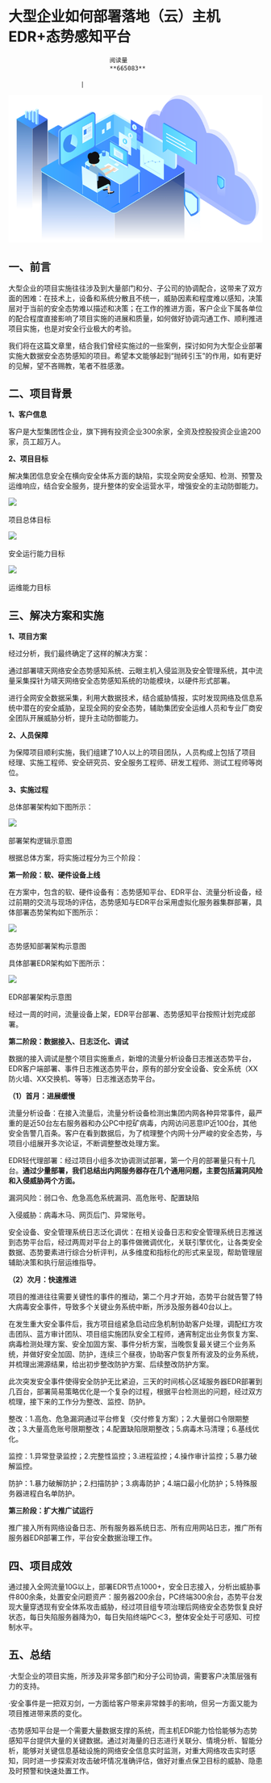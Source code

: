 
# 大型企业如何部署落地（云）主机EDR+态势感知平台


                                阅读量   
                                **665083**
                            
                        |
                        
                                                                                    



[![](./img/200982/t014d411b1726360edc.png)](./img/200982/t014d411b1726360edc.png)



## 一、前言

大型企业的项目实施往往涉及到大量部门和分、子公司的协调配合，这带来了双方面的困难：在技术上，设备和系统分散且不统一，威胁因素和程度难以感知，决策层对于当前的安全态势难以描述和决策；在工作的推进方面，客户企业下属各单位的配合程度直接影响了项目实施的进展和质量，如何做好协调沟通工作、顺利推进项目实施，也是对安全行业极大的考验。

我们将在这篇文章里，结合我们曾经实施过的一些案例，探讨如何为大型企业部署实施大数据安全态势感知的项目。希望本文能够起到“抛砖引玉”的作用，如有更好的见解，望不吝赐教，笔者不胜感激。



## 二、项目背景

**1、客户信息**

客户是大型集团性企业，旗下拥有投资企业300余家，全资及控股投资企业逾200家，员工超万人。

**2、项目目标**

解决集团信息安全在横向安全体系方面的缺陷，实现全网安全感知、检测、预警及运维响应，结合安全服务，提升整体的安全运营水平，增强安全的主动防御能力。

[![](./img/200982/AAffA0nNPuCLAAAAAElFTkSuQmCC)](https://p5.ssl.qhimg.com/t01cd0f15b5aa1ed3c3.jpg)

项目总体目标

[![](./img/200982/AAffA0nNPuCLAAAAAElFTkSuQmCC)](https://p5.ssl.qhimg.com/t01568730c1ee13a469.jpg)

安全运行能力目标

[![](./img/200982/AAffA0nNPuCLAAAAAElFTkSuQmCC)](https://p3.ssl.qhimg.com/t011a8434fcd980b9b5.jpg)

运维能力目标



## 三、解决方案和实施

**1、项目方案**

经过分析，我们最终确定了这样的解决方案：

通过部署啸天网络安全态势感知系统、云眼主机入侵监测及安全管理系统，其中流量采集探针为啸天网络安全态势感知系统的功能模块，以硬件形式部署。

进行全网安全数据采集，利用大数据技术，结合威胁情报，实时发现网络及信息系统中潜在的安全威胁，呈现全网的安全态势，辅助集团安全运维人员和专业厂商安全团队开展威胁分析，提升主动防御能力。

**2、人员保障**

为保障项目顺利实施，我们组建了10人以上的项目团队，人员构成上包括了项目经理、实施工程师、安全研究员、安全服务工程师、研发工程师、测试工程师等岗位。

**3、实施过程**

总体部署架构如下图所示：

[![](./img/200982/AAffA0nNPuCLAAAAAElFTkSuQmCC)](https://p0.ssl.qhimg.com/t014d2a155732f4ab27.jpg)

部署架构逻辑示意图

根据总体方案，将实施过程分为三个阶段：

**第一阶段：软、硬件设备上线**

在方案中，包含的软、硬件设备有：态势感知平台、EDR平台、流量分析设备，经过前期的交流与现场的评估，态势感知与EDR平台采用虚拟化服务器集群部署，具体部署态势架构如下图所示：

[![](./img/200982/AAffA0nNPuCLAAAAAElFTkSuQmCC)](https://p0.ssl.qhimg.com/t0178c387c00a7dcf35.jpg)

态势感知部署架构示意图

具体部署EDR架构如下图所示：

[![](./img/200982/AAffA0nNPuCLAAAAAElFTkSuQmCC)](https://p0.ssl.qhimg.com/t0124348c4c07cd3c30.jpg)

EDR部署架构示意图

经过一周的时间，流量设备上架，EDR平台部署、态势感知平台按照计划完成部署。

**第二阶段：数据接入、日志泛化、调试**

数据的接入调试是整个项目实施重点，新增的流量分析设备日志推送态势平台，EDR客户端部署、事件日志推送态势平台，原有的部分安全设备、安全系统（XX防火墙、XX交换机、等等）日志推送态势平台。

**（1）首月：进展缓慢**

流量分析设备：在接入流量后，流量分析设备检测出集团内网各种异常事件，最严重的是近50台左右服务器和办公PC中挖矿病毒，内网访问恶意IP近100台，其他安全告警几百条。客户在看到数据后，为了梳理整个内网十分严峻的安全态势，与项目小组展开多次论证，不断调整整改处理方案。

EDR轻代理部署：经过项目小组多次协调测试部署，第一个月的部署量只有十几台。**通过少量部署，我们总结出内网服务器存在几个通用问题，主要包括漏洞风险和入侵威胁两个方面。**

漏洞风险：弱口令、危急高危系统漏洞、高危账号、配置缺陷

入侵威胁：病毒木马、网页后门、异常账号。

安全设备、安全管理系统日志泛化调优：在相关设备日志和安全管理系统日志推送到态势平台后，经过两周对平台上的事件做微调优化，关联引擎优化，让各类安全数据、态势要素进行综合分析评判，从多维度和指标化的形式来呈现，帮助管理层辅助决策和执行层运维指导。

**（2）次月：快速推进**

项目的推进往往需要关键性的事件的推动，第二个月才开始，态势平台就告警了特大病毒安全事件，导致多个关键业务系统中断，所涉及服务器40台以上。

在发生重大安全事件后，我方项目组紧急启动应急机制协助客户处理，调配红方攻击团队、蓝方审计团队、项目组实施团队安全工程师，通宵制定出业务恢复方案、病毒检测处理方案、安全加固方案、事件分析方案，当晚恢复最关键三个业务系统，并做好安全加固、防护，连续三个昼夜，协助客户恢复所有波及的业务系统，并梳理出溯源结果，给出初步整改防护方案、后续整改防护方案。

此次突发安全事件使得安全防护无比紧迫，三天的时间核心区域服务器EDR部署到几百台，部署简易策略优化是一个复杂的过程，根据平台检测出的问题，经过双方梳理，接下来的工作分为整改、监控、防护。

整改：1.高危、危急漏洞通过平台修复（交付修复方案）；2.大量弱口令限期整改；3.大量高危账号限期整改；4.配置缺陷限期整改；5.病毒木马清理；6.基线优化。

监控：1.异常登录监控；2.完整性监控；3.进程监控；4.操作审计监控；5.暴力破解监控。

防护：1.暴力破解防护；2.扫描防护；3.病毒防护；4.端口最小化防护；5.特殊服务器进程白名单防护。

**第三阶段：扩大推广试运行**

推广接入所有网络设备日志、所有服务器系统日志、所有应用网站日志，推广所有服务器EDR部署工作，平台安全数据治理工作。



## 四、项目成效

通过接入全网流量10G以上，部署EDR节点1000+，安全日志接入，分析出威胁事件800余条，处置安全问题资产：服务器200余台，PC终端300余台，态势平台发现大量穿透现有安全体系攻击威胁，经过项目组专项治理后网络安全态势恢复良好状态，每日失陷服务器降为0，每日失陷终端PC＜3，整体安全处于可感知、可控制水平。



## 五、总结

·大型企业的项目实施，所涉及非常多部门和分子公司协调，需要客户决策层强有力的支持。

·安全事件是一把双刃剑，一方面给客户带来非常棘手的影响，但另一方面又能为项目推进带来质的变化。

·态势感知平台是一个需要大量数据支撑的系统，而主机EDR能力恰恰能够为态势感知平台提供大量的关键数据。通过对海量的日志进行关联分、情境分析、智能分析，能够对关键信息基础设施的网络安全信息实时监测，对重大网络攻击实时感知，同时进一步探索对攻击破坏情况准确评估，做好对重点保卫目标的威胁、隐患及时预警和快速处置工作。
